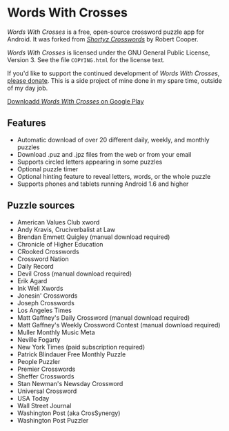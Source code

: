 Words With Crosses
==================

*Words With Crosses* is a free, open-source crossword puzzle app for Android.  It was forked from [*Shortyz Crosswords*](http://code.google.com/p/shortyz/) by Robert Cooper.

*Words With Crosses* is licensed under the GNU General Public License, Version 3.  See the file `COPYING.html` for the license text.

If you'd like to support the continued development of *Words With Crosses*, [please donate](http://adamrosenfield.com/donate).  This is a side project of mine done in my spare time, outside of my day job.

[Downloadd *Words With Crosses* on Google Play](https://play.google.com/store/apps/details?id=com.adamrosenfield.wordswithcrosses)

Features
--------

- Automatic download of over 20 different daily, weekly, and monthly puzzles
- Download .puz and .jpz files from the web or from your email
- Supports circled letters appearing in some puzzles
- Optional puzzle timer
- Optional hinting feature to reveal letters, words, or the whole puzzle
- Supports phones and tablets running Android 1.6 and higher

Puzzle sources
--------------

- American Values Club xword
- Andy Kravis, Cruciverbalist at Law
- Brendan Emmett Quigley (manual download required)
- Chronicle of Higher Education
- CRooked Crosswords
- Crossword Nation
- Daily Record
- Devil Cross (manual download required)
- Erik Agard
- Ink Well Xwords
- Jonesin' Crosswords
- Joseph Crosswords
- Los Angeles Times
- Matt Gaffney's Daily Crossword (manual download required)
- Matt Gaffney's Weekly Crossword Contest (manual download required)
- Muller Monthly Music Meta
- Neville Fogarty
- New York Times (paid subscription required)
- Patrick Blindauer Free Monthly Puzzle
- People Puzzler
- Premier Crosswords
- Sheffer Crosswords
- Stan Newman's Newsday Crossword
- Universal Crossword
- USA Today
- Wall Street Journal
- Washington Post (aka CrosSynergy)
- Washington Post Puzzler
